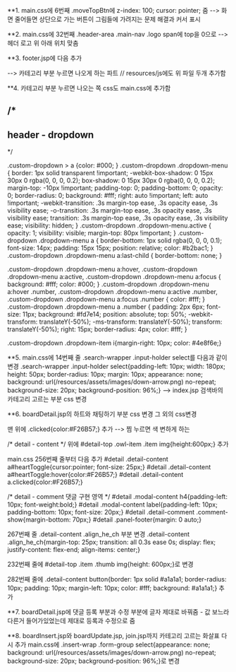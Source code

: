 

**1. main.css에 6번째 .moveTopBtn에 z-index: 100; cursor: pointer; 줌 --> 화면 줄어들면 상단으로 가는 버튼이 그림들에 가려지는 문제 해결과 커서 표시

**2. main.css에 32번째 .header-area .main-nav .logo span에 top을 0으로 --> 헤더 로고 위 아래 위치 맞춤

**3. footer.jsp에 다음 추가
<!-- Popper -->
<script src="/resources/assets/js/popper.min.js"></script>

<!-- Bootstrap -->
<script src="/resources/assets/js/bootstrap0819.min.js"></script>

<script>
/* header의 카테고리 */
$('.custom-dropdown').on('show.bs.dropdown', function() {
   var that = $(this);
  setTimeout(function(){
	  that.find('.dropdown-menu').addClass('active');
  }, 100);
});
$('.custom-dropdown').on('hide.bs.dropdown', function() {
  $(this).find('.dropdown-menu').removeClass('active');
});
/* //header의 카테고리 */
</script>


--> 카테고리 부분 누르면 나오게 하는 파트 // resources/js에도 위 파일 두개 추가함

**4. 카테고리 부분 누르면 나오는 쪽 css도 main.css에 추가함

/*
--------------------------------------
header - dropdown
--------------------------------------
*/

.custom-dropdown > a {color: #000; }
.custom-dropdown .dropdown-menu {
border: 1px solid transparent !important;
-webkit-box-shadow: 0 15px 30px 0 rgba(0, 0, 0, 0.2);
box-shadow: 0 15px 30px 0 rgba(0, 0, 0, 0.2);
margin-top: -10px !important;
padding-top: 0;
padding-bottom: 0;
opacity: 0;
border-radius: 0;
background: #fff;
right: auto !important;
left: auto !important;
-webkit-transition: .3s margin-top ease, .3s opacity ease, .3s visibility ease;
-o-transition: .3s margin-top ease, .3s opacity ease, .3s visibility ease;
transition: .3s margin-top ease, .3s opacity ease, .3s visibility ease;
visibility: hidden; }
.custom-dropdown .dropdown-menu.active {
    opacity: 1;
    visibility: visible;
    margin-top: 80px !important; }
.custom-dropdown .dropdown-menu a {
  border-bottom: 1px solid rgba(0, 0, 0, 0.1);
  font-size: 14px;
  padding: 15px 15px;
  position: relative;
  color: #b2bac1; }
.custom-dropdown .dropdown-menu a:last-child {
  border-bottom: none; }

.custom-dropdown .dropdown-menu a:hover, .custom-dropdown .dropdown-menu a:active, .custom-dropdown .dropdown-menu a:focus {
  background: #fff;
  color: #000; }
  .custom-dropdown .dropdown-menu a:hover .number, .custom-dropdown .dropdown-menu a:active .number, .custom-dropdown .dropdown-menu a:focus .number {
    color: #fff; }
.custom-dropdown .dropdown-menu a .number {
  padding: 2px 6px;
  font-size: 11px;
  background: #fd7e14;
  position: absolute;
  top: 50%;
  -webkit-transform: translateY(-50%);
  -ms-transform: translateY(-50%);
  transform: translateY(-50%);
  right: 15px;
  border-radius: 4px;
  color: #fff; }
  
.custom-dropdown .dropdown-item i{margin-right: 10px; color: #4e8f6e;}




**5. main.css에 14번째 줄 .search-wrapper .input-holder select를 다음과 같이 변경
.search-wrapper .input-holder select{padding-left: 10px; width: 180px; height: 50px; border-radius: 10px; margin: 10px; appearance: none; background: url(/resources/assets/images/down-arrow.png) no-repeat; background-size: 20px; background-position: 96%;}
--> index.jsp 검색바의 카테고리 고르는 부분 css 변경

**6. boardDetail.jsp의 하트와 채팅하기 부분 css 변경 그 외의 css변경

맨 위에 .clicked{color:#F26B57;} 추가 --> 찜 누르면 색 변하게 하는

/* detail - content */ 위에 #detail-top .owl-item .item img{height:600px;} 추가

main.css 256번째 줄부터 다음 추가
#detail .detail-content a#heartToggle{cursor:pointer; font-size: 25px;}
#detail .detail-content a#heartToggle:hover{color:#F26B57;}
#detail .detail-content a.clicked{color:#F26B57;}

/* detail - comment 댓글 구현 영역 */
#detail .modal-content h4{padding-left: 10px; font-weight:bold;}
#detail .modal-content label{padding-left: 10px; padding-bottom: 10px; font-size: 20px;}
#detail .detail-comment .comment-show{margin-bottom: 70px;}
#detail .panel-footer{margin: 0 auto;}

267번째 줄 .detail-content .align_he_ch 부분 변경
.detail-content .align_he_ch{margin-top: 25px; transition: all 0.3s ease 0s; display: flex; justify-content: flex-end; align-items: center;}


232번째 줄에 #detail-top .item .thumb img{height: 600px;}로 변경

282번째 줄에 .detail-content button{border: 1px solid #a1a1a1; border-radius: 10px; padding: 10px; margin-left: 10px; color: #fff; background: #a1a1a1;} 추가


**7. boardDetail.jsp에 댓글 등록 부분과 수정 부분에 글자 제대로 바꿔줌 - 값 보느라 다른거 들어가있었는데 제대로 등록과 수정으로 줌

**8. boardInsert.jsp와 boardUpdate.jsp, join.jsp까지 카테고리 고르는 화살표 다시 추가
main.css에 .insert-wrap .form-group select{appearance: none; background: url(/resources/assets/images/down-arrow.png) no-repeat; background-size: 20px; background-position: 96%;}로 변경
